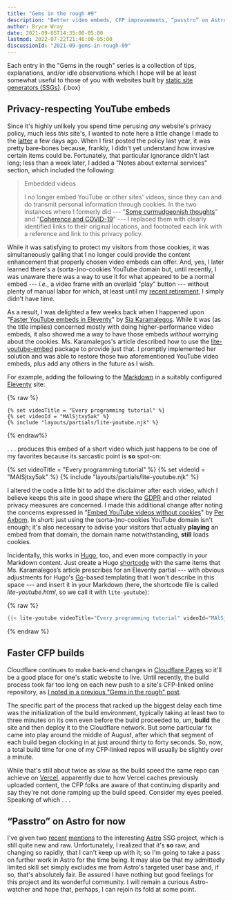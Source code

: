 ```yaml
---
title: "Gems in the rough #9"
description: "Better video embeds, CFP improvements, “passtro” on Astro."
author: Bryce Wray
date: 2021-09-05T14:35:00-05:00
lastmod: 2022-07-22T21:46:00-05:00
discussionId: "2021-09-gems-in-rough-09"
---
```


Each entry in the "Gems in the rough" series is a collection of tips, explanations, and/or idle observations which I hope will be at least somewhat useful to those of you with websites built by [static site generators (SSGs)](https://jamstack.org/generators).
{.box}

## Privacy-respecting YouTube embeds

Since it's highly unlikely you spend time perusing *any* website's privacy policy, much less *this* site's, I wanted to note here a little change I made to the [latter](/privacy/) a few days ago. When I first posted the policy last year, it was pretty bare-bones because, frankly, I didn't yet understand how invasive certain items could be. Fortunately, that particular ignorance didn't last long; less than a week later, I added a "Notes about external services" section, which included the following:

> <span class="h3">Embedded videos</span>
>
> I no longer embed YouTube or other sites' videos, since they can and do transmit personal information through cookies. In the two instances where I formerly did --- "[Some curmudgeonish thoughts](/posts/2018/11/some-curmudgeonish-thoughts/)" and "[Coherence and COVID-19](/posts/2020/03/coherence-covid-19/)" --- I replaced them with clearly identified links to their original locations, and footnoted each link with a reference and link to this privacy policy.

While it was satisfying to protect my visitors from those cookies, it was simultaneously galling that I no longer could provide the content enhancement that properly chosen video embeds can offer. And, yes, I later learned there's a (sorta-)no-cookies YouTube domain but, until recently, I was unaware there was a way to use it for what appeared to be a normal embed --- *i.e.*, a video frame with an overlaid "play" button --- without plenty of manual labor for which, at least until my [recent retirement](/posts/2021/09/transition/), I simply didn't have time.

As a result, I was delighted a few weeks back when I happened upon "[Faster YouTube embeds in Eleventy](https://sia.codes/posts/lite-youtube-embed-eleventy/)" by [Sia Karamalegos](https://github.com/siakaramalegos/). While it was (as the title implies) concerned mostly with doing higher-performance video embeds, it also showed me a way to have those embeds *without* worrying about the cookies. Ms. Karamalegos's article described how to use the [lite-youtube-embed](https://github.com/paulirish/lite-youtube-embed) package to provide just that. I promptly implemented her solution and was able to restore those two aforementioned YouTube video embeds, plus add any others in the future as I wish.

For example, adding the following to the [Markdown](https://daringfireball.net/projects/markdown) in a suitably configured [Eleventy](https://11ty.dev) site:

{% raw %}

```twig
{% set videoTitle = "Every programming tutorial" %}
{% set videoId = "MAlSjtxy5ak" %}
{% include "layouts/partials/lite-youtube.njk" %}
```

{% endraw%}

.&nbsp;.&nbsp;.&nbsp;produces this embed of a short video which just happens to be one of my favorites because its sarcastic point is **so** spot-on:

{% set videoTitle = "Every programming tutorial" %}
{% set videoId = "MAlSjtxy5ak" %}
{% include "layouts/partials/lite-youtube.njk" %}

I altered the code a little bit to add the disclaimer after each video, which I believe keeps this site in good shape where the [GDPR](https://gdpr-info.eu/) and other related privacy measures are concerned. I made this additional change after noting the concerns expressed in "[Embed YouTube videos without cookies](https://axbom.com/embed-youtube-videos-without-cookies/)" by [Per Axbom](https://twitter.com/axbom). In short: just using the (sorta-)no-cookies YouTube domain isn't enough; it's also necessary to advise your visitors that actually **playing** an embed from that domain, the domain name notwithstanding, **still** loads cookies.

Incidentally, this works in [Hugo](https://gohugo.io), too, and even more compactly in your Markdown content. Just create a Hugo [shortcode](https://gohugo.io/content-management/shortcodes/) with the same items that Ms. Karamalegos’s article prescribes for an Eleventy partial --- with obvious adjustments for Hugo's [Go](https://go-lang.org)-based templating that I won't describe in this space --- and insert it in your Markdown (here, the shortcode file is called *lite-youtube.html*, so we call it with `lite-youtube`):

{% raw %}

```go
{{< lite-youtube videoTitle="Every programming tutorial" videoId="MAlSjtxy5ak" >}}
```

{% endraw %}

## Faster CFP builds

Cloudflare continues to make back-end changes in [Cloudflare Pages](https://pages.cloudflare.com) so it'll be a good place for one's static website to live. Until recently, the build process took far too long on each new push to a site's CFP-linked online repository, as [I noted in a previous "Gems in the rough" post](/posts/2021/08/gems-in-rough-08/#using-speedlify-to-compare-vendors/).

The specific part of the process that racked up the biggest delay each time was the initialization of the build environment, typically taking at least two to three minutes on its own even before the build proceeded to, um, **build** the site and then deploy it to the Cloudflare network. But some particular fix came into play around the middle of August, after which that segment of each build began clocking in at just around thirty to forty seconds. So, now, a total build time for one of my CFP-linked repos will usually be slightly over a minute.

While that's still about twice as slow as the build speed the same repo can achieve on [Vercel](https://vercel.com), apparently due to how Vercel caches previously uploaded content, the CFP folks are aware of that continuing disparity and say they're not done ramping up the build speed. Consider my eyes peeled. Speaking of which&nbsp;.&nbsp;.&nbsp;.

## “Passtro” on Astro for now

I've given two [recent](/posts/2021/08/gems-in-rough-08/) [mentions](/posts/2021/08/boy-oh-grandboy/) to the interesting [Astro](https://astro.build) SSG project, which is still quite new and raw. Unfortunately, I realized that it's **so** raw, and changing so rapidly, that I can't keep up with it; so I'm going to take a pass on further work in Astro for the time being. It may also be that my admittedly limited skill set simply excludes me from Astro's targeted user base and, if so, that's absolutely fair. Be assured I have nothing but good feelings for this project and its wonderful community. I will remain a curious Astro-watcher and hope that, perhaps, I can rejoin its fold at some point.
